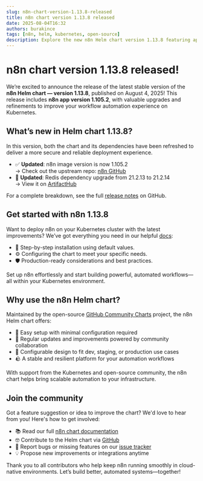 ```yaml
---
slug: n8n-chart-version-1.13.8-released
title: n8n chart version 1.13.8 released
date: 2025-08-04T16:32
authors: burakince
tags: [n8n, helm, kubernetes, open-source]
description: Explore the new n8n Helm chart version 1.13.8 featuring app version 1.105.2, with updated Redis and community-led improvements for Kubernetes deployments.
---
```


# n8n chart version 1.13.8 released!

We’re excited to announce the release of the latest stable version of the **n8n Helm chart — version 1.13.8**, published on August 4, 2025! This release includes **n8n app version 1.105.2**, with valuable upgrades and refinements to improve your workflow automation experience on Kubernetes.

## What’s new in Helm chart 1.13.8?

In this version, both the chart and its dependencies have been refreshed to deliver a more secure and reliable deployment experience.

- ✅ **Updated**: n8n image version is now 1.105.2  
  → Check out the upstream repo: [n8n GitHub](https://github.com/n8n-io/n8n)
- 🔁 **Updated**: Redis dependency upgrade from 21.2.13 to 21.2.14  
  → View it on [ArtifactHub](https://artifacthub.io/packages/helm/bitnami/redis)

For a complete breakdown, see the full [release notes](https://github.com/community-charts/helm-charts/releases/tag/n8n-1.13.8) on GitHub.

<!-- truncate -->

## Get started with n8n 1.13.8

Want to deploy n8n on your Kubernetes cluster with the latest improvements? We’ve got everything you need in our helpful [docs](https://community-charts.github.io/docs/category/n8n):

- 🚀 Step-by-step installation using default values.
- ⚙️ Configuring the chart to meet your specific needs.
- 🛡️ Production-ready considerations and best practices.

Set up n8n effortlessly and start building powerful, automated workflows—all within your Kubernetes environment.

## Why use the n8n Helm chart?

Maintained by the open-source [GitHub Community Charts](https://github.com/community-charts/helm-charts) project, the n8n Helm chart offers:

- 🔧 Easy setup with minimal configuration required
- 🤝 Regular updates and improvements powered by community collaboration
- 🧩 Configurable design to fit dev, staging, or production use cases
- 🪨 A stable and resilient platform for your automation workflows

With support from the Kubernetes and open-source community, the n8n chart helps bring scalable automation to your infrastructure.

## Join the community

Got a feature suggestion or idea to improve the chart? We'd love to hear from you! Here's how to get involved:

- 📚 Read our full [n8n chart documentation](https://community-charts.github.io/docs/category/n8n)
- 🤓 Contribute to the Helm chart via [GitHub](https://github.com/community-charts/helm-charts)
- 🐞 Report bugs or missing features on our [issue tracker](https://github.com/community-charts/helm-charts/issues)
- 💡 Propose new improvements or integrations anytime

Thank you to all contributors who help keep n8n running smoothly in cloud-native environments. Let’s build better, automated systems—together!
